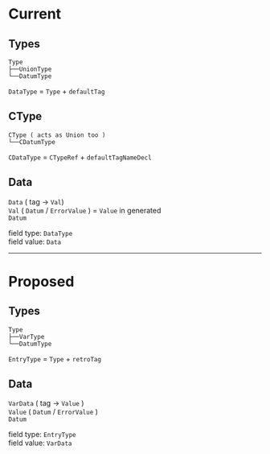 # Current

## Types

```
Type
├──UnionType
└──DatumType
```
`DataType` = `Type` + `defaultTag`

## CType

```
CType ( acts as Union too )
└──CDatumType
```
`CDataType` = `CTypeRef` + `defaultTagNameDecl`

## Data

`Data` ( tag -> `Val`)  
`Val` ( `Datum` / `ErrorValue` ) = `Value` in generated  
`Datum`

field type: `DataType`  
field value: `Data`

---
# Proposed

## Types

```
Type
├──VarType
└──DatumType
```
`EntryType` = `Type` + `retroTag`

## Data

`VarData` ( tag -> `Value` )  
`Value` ( `Datum` / `ErrorValue` )  
`Datum`

field type: `EntryType`  
field value: `VarData`
